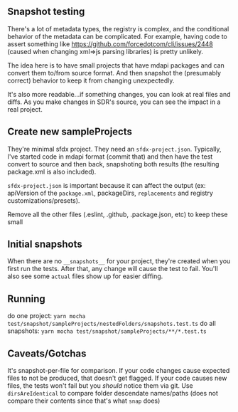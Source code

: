 ## Snapshot testing

There's a lot of metadata types, the registry is complex, and the conditional behavior of the metadata can be complicated. For example, having code to assert something like <https://github.com/forcedotcom/cli/issues/2448> (caused when changing xml=>js parsing libraries) is pretty unlikely.

The idea here is to have small projects that have mdapi packages and can convert them to/from source format. And then snapshot the (presumably correct) behavior to keep it from changing unexpectedly.

It's also more readable...if something changes, you can look at real files and diffs. As you make changes in SDR's source, you can see the impact in a real project.

## Create new sampleProjects

They're minimal sfdx project. They need an `sfdx-project.json`. Typically, I've started code in mdapi format (commit that) and then have the test convert to source and then back, snapshoting both results (the resulting package.xml is also included).

`sfdx-project.json` is important because it can affect the output (ex: apiVersion of the `package.xml`, packageDirs, `replacements` and registry customizations/presets).

Remove all the other files (.eslint, .github, .package.json, etc) to keep these small

## Initial snapshots

When there are no `__snapshots__` for your project, they're created when you first run the tests. After that, any change will cause the test to fail. You'll also see some `actual` files show up for easier diffing.

## Running

do one project: `yarn mocha test/snapshot/sampleProjects/nestedFolders/snapshots.test.ts`
do all snapshots: `yarn mocha test/snapshot/sampleProjects/**/*.test.ts`

## Caveats/Gotchas

It's snapshot-per-file for comparison. If your code changes cause expected files to not be produced, that doesn't get flagged. If your code causes new files, the tests won't fail but you _should_ notice them via git. Use `dirsAreIdentical` to compare folder descendate names/paths (does not compare their contents since that's what `snap` does)
